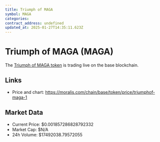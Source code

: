 ```yaml
---
title: Triumph of MAGA
symbol: MAGA
categories: 
contract_address: undefined
updated_at: 2025-01-27T14:35:11.623Z
---
```


# Triumph of MAGA (MAGA)
The [Triumph of MAGA token](https://moralis.com/chain/base/token/price/triumphof-maga-1) is trading live on the base blockchain.

## Links
- Price and chart: https://moralis.com/chain/base/token/price/triumphof-maga-1

## Market Data
- Current Price: $0.001857286828792332
- Market Cap: $N/A
- 24h Volume: $17492038.79572055
